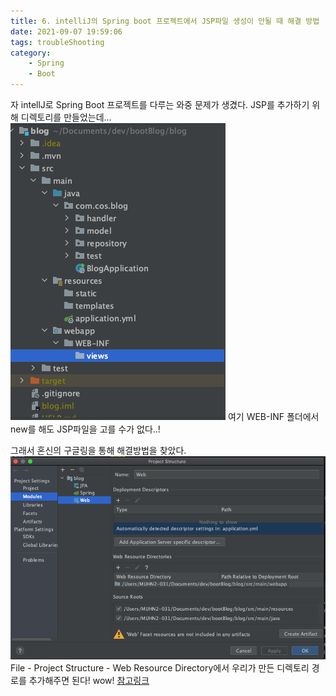 ```yaml
---
title: 6. intelliJ의 Spring boot 프로젝트에서 JSP파일 생성이 안될 때 해결 방법
date: 2021-09-07 19:59:06
tags: troubleShooting
category:
    - Spring
    - Boot
---
```

자 intellJ로 Spring Boot 프로젝트를 다루는 와중 문제가 생겼다.
JSP를 추가하기 위해 디렉토리를 만들었는데...
![](/img/boot/boot6-1.png)
여기 WEB-INF 폴더에서 new를 해도 JSP파일을 고를 수가 없다..!


그래서 혼신의 구글링을 통해 해결방법을 찾았다.
![](/img/boot/boot6-2.png)
File - Project Structure - Web Resource Directory에서 우리가 만든 디렉토리 경로를 추가해주면 된다!
wow!
[참고링크](https://stackoverflow.com/questions/44478620/jsp-with-intellij)